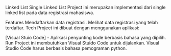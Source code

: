 Linked List
Single Linked List
Project ini merupakan implementasi dari single linked list pada data registrasi mahasiswa.

Features
Mendaftarkan data registrasi.
Melihat data registrasi yang telah terdaftar.
Tech
Project ini dibuat dengan menggunakan aplikasi:

[Visual Stuio Code] - Aplikasi penyunting kode berbasis bahasa yang dipilih.
Run
Project ini membutuhkan Visual Stuido Code untuk dijalankan.
Visual Studio Code harus berbasis bahasa pemograman python.
